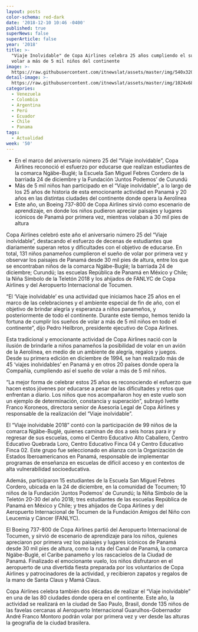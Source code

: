 ```yaml
---
layout: posts
color-schema: red-dark
date: '2018-12-10 10:46 -0400'
published: true
superNews: false
superArticle: false
year: '2018'
title: >-
  "Viaje Inolvidable" de Copa Airlines celebra 25 años cumpliendo el sueño de
  volar a más de 5 mil niños del continente
image: >-
  https://raw.githubusercontent.com/itnewslat/assets/master/img/540x320/25copa-p.jpg
detail-image: >-
  https://raw.githubusercontent.com/itnewslat/assets/master/img/1024x680/25copa-g.jpg
categories:
  - Venezuela
  - Colombia
  - Argentina
  - Perú
  - Ecuador
  - Chile
  - Panama
tags:
  - Actualidad
week: '50'
---
```

- En el marco del aniversario número 25 del “Viaje inolvidable”, Copa Airlines reconoció el esfuerzo por educarse que realizan estudiantes de la comarca Ngäbe-Buglé; la Escuela San Miguel Febres Cordero de la barriada 24 de diciembre y la Fundación ‘Juntos Podemos’ de Curundú
- Más de 5 mil niños han participado en el “Viaje inolvidable”, a lo largo de los 25 años de historia de esta emocionante actividad en Panamá y 20 años en las distintas ciudades del continente donde opera la Aerolínea
- Este año, un Boeing 737-800 de Copa Airlines sirvió como escenario de aprendizaje, en donde los niños pudieron apreciar paisajes y lugares icónicos de Panamá por primera vez, mientras volaban a 30 mil pies de altura

Copa Airlines celebró este año el aniversario número 25 del “Viaje inolvidable”, destacando el esfuerzo de decenas de estudiantes que diariamente superan retos y dificultades con el objetivo de educarse. En total, 131 niños panameños cumplieron el sueño de volar por primera vez y observar los paisajes de Panamá desde 30 mil pies de altura, entre los que se encontraban niños de la comarca Ngäbe-Buglé; la barriada 24 de diciembre; Curundú; las escuelas República de Panamá en México y Chile; la Niña Símbolo de la Teletón 2018 y los ahijados de FANLYC de Copa Airlines y del Aeropuerto Internacional de  Tocumen. 

“El ‘Viaje inolvidable’ es una actividad que iniciamos hace 25 años en el marco de las celebraciones y el ambiente especial de fin de año, con el objetivo de brindar alegría y esperanza a niños panameños, y posteriormente de todo el continente. Durante este tiempo, hemos tenido la fortuna de cumplir los sueños de volar a más de 5 mil niños en todo el continente”, dijo Pedro Heilbron, presidente ejecutivo de Copa Airlines. 

Esta tradicional y emocionante actividad de Copa Airlines nació con la ilusión de brindarle a niños panameños la posibilidad de volar en un avión de la Aerolínea, en medio de un ambiente de alegría, regalos y juegos. Desde su primera edición en diciembre de 1994, se han realizado más de 45 ‘viajes inolvidables’ en Panamá y en otros 20 países donde opera la Compañía, cumpliendo así el sueño de volar a más de 5 mil niños. 

“La mejor forma de celebrar estos 25 años es reconociendo el esfuerzo que hacen estos jóvenes por educarse a pesar de las dificultades y retos que enfrentan a diario. Los niños que nos acompañaron hoy en este vuelo son un ejemplo de determinación, constancia y superación”, subrayó Ivette Franco Koroneos, directora senior de Asesoría Legal de Copa Airlines y responsable de la realización del “Viaje inolvidable”.

El “Viaje inolvidable 2018” contó con la participación de 99 niños de la comarca Ngäbe-Buglé, quienes caminan de dos a seis horas para ir y regresar de sus escuelas, como el Centro Educativo Alto Caballero, Centro Educativo Quebrada Loro, Centro Educativo Finca 04 y Centro Educativo Finca 02. Este grupo fue seleccionado en alianza con la Organización de Estados Iberoamericanos en Panamá, responsable de implementar programas de enseñanza en escuelas de difícil acceso y en contextos de alta vulnerabilidad socioeducativa. 

Además, participaron 15 estudiantes de la Escuela San Miguel Febres Cordero, ubicada en la 24 de diciembre, en la comunidad de Tocumen; 10 niños de la Fundación ‘Juntos Podemos’ de Curundú; la Niña Símbolo de la Teletón 20-30 del año 2018; tres estudiantes de las escuelas República de Panamá en México y Chile; y tres ahijados de Copa Airlines y del Aeropuerto Internacional de Tocumen de la Fundación Amigos del Niño con Leucemia y Cáncer (FANLYC).

El Boeing 737-800 de Copa Airlines partió del Aeropuerto Internacional de Tocumen, y sirvió de escenario de aprendizaje para los niños, quienes apreciaron por primera vez los paisajes y lugares icónicos de Panamá desde 30 mil pies de altura, como la ruta del Canal de Panamá, la comarca Ngäbe-Buglé, el Caribe panameño y los rascacielos de la Ciudad de Panamá. Finalizado el emocionante vuelo, los niños disfrutaron en el aeropuerto de una divertida fiesta preparada por los voluntarios de Copa Airlines y patrocinadores de la actividad, y recibieron zapatos y regalos de la mano de Santa Claus y Mamá Claus.

Copa Airlines celebra también dos décadas de realizar el “Viaje inolvidable” en una de las 80 ciudades donde opera en el continente. Este año, la actividad se realizará en la ciudad de Sao Paulo, Brasil, donde 135 niños de las favelas cercanas al Aeropuerto Internacional Guarulhos-Gobernador André Franco Montoro podrán volar por primera vez y ver desde las alturas la geografía de la ciudad brasilera.